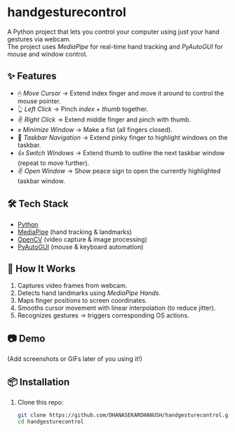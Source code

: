 # handgesturecontrol
A Python project that lets you control your computer using just your hand gestures via webcam.  
The project uses *MediaPipe* for real-time hand tracking and *PyAutoGUI* for mouse and window control.  

## ✨ Features
- 🖱 *Move Cursor* → Extend index finger and move it around to control the mouse pointer.  
- 👆 *Left Click* → Pinch *index + thumb* together.  
- ✌ *Right Click* → Extend middle finger and pinch with thumb.  
- ✊ *Minimize Window* → Make a fist (all fingers closed).  
- 🤘 *Taskbar Navigation* → Extend pinky finger to highlight windows on the taskbar.  
- 👍 *Switch Windows* → Extend thumb to outline the next taskbar window (repeat to move further).  
- ✌ *Open Window* → Show peace sign to open the currently highlighted taskbar window.  

## 🛠 Tech Stack
- [Python](https://www.python.org/)  
- [MediaPipe](https://developers.google.com/mediapipe) (hand tracking & landmarks)  
- [OpenCV](https://opencv.org/) (video capture & image processing)  
- [PyAutoGUI](https://pyautogui.readthedocs.io/) (mouse & keyboard automation)  

## 🚀 How It Works
1. Captures video frames from webcam.  
2. Detects hand landmarks using *MediaPipe Hands*.  
3. Maps finger positions to screen coordinates.  
4. Smooths cursor movement with linear interpolation (to reduce jitter).  
5. Recognizes gestures → triggers corresponding OS actions.  

## 📷 Demo
(Add screenshots or GIFs later of you using it!)  

## 📦 Installation
1. Clone this repo:
   ```bash
   git clone https://github.com/DHANASEKARDHANUSH/handgesturecontrol.git
   cd handgesturecontrol